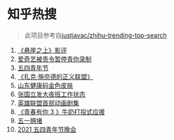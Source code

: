 # 知乎热搜

> 此项目参考自[justjavac/zhihu-trending-top-search](https://github.com/justjavac/zhihu-trending-top-search/blob/main/utils.ts)

<!-- BEGIN -->
  <!-- 最后更新时间:Tue May 04 2021 20:10:45 GMT+0000 (Coordinated Universal Time) -->
  1. [《悬崖之上》影评](https://www.zhihu.com/search?q=悬崖之上)
1. [爱奇艺被责令暂停青你录制](https://www.zhihu.com/search?q=青春有你)
1. [五四青年节](https://www.zhihu.com/search?q=五四青年节)
1. [《扎克·施奈德的正义联盟》](https://www.zhihu.com/search?q=正义联盟)
1. [山东健康码金色皮肤](https://www.zhihu.com/search?q=山东健康码)
1. [张国立发大夜班工作状态](https://www.zhihu.com/search?q=张国立)
1. [英雄联盟首部动画剧集](https://www.zhihu.com/search?q=英雄联盟)
1. [《青春有你 3 》牛奶打投式应援](https://www.zhihu.com/search?q=牛奶打投应援)
1. [五一拥堵](https://www.zhihu.com/search?q=五一拥堵)
1. [2021 五四青年节晚会](https://www.zhihu.com/search?q=五四晚会)
  <!-- END -->